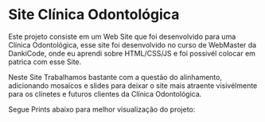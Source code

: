 # Site Clínica Odontológica


Este projeto consiste em um Web Site que foi desenvolvido para uma Clínica Odontológica, esse site foi desenvolvido no curso de WebMaster da DankiCode, onde eu aprendi sobre HTML/CSS/JS e foi possivél colocar em patrica com esse Site.

Neste Site Trabalhamos bastante com a questão do alinhamento, adicionando mosaicos e slides para deixar o site mais atraente visivélmente para os clinetes e futuros clientes da Clínica Odontológica.

Segue Prints abaixo para melhor visualização do projeto: